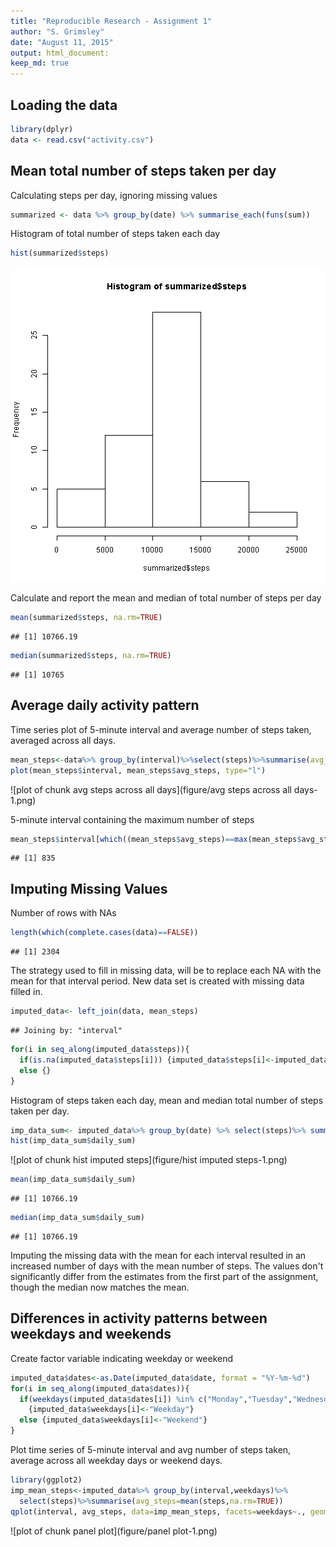 ```yaml
---
title: "Reproducible Research - Assignment 1"
author: "S. Grimsley"
date: "August 11, 2015"
output: html_document:
keep_md: true
---
```


## Loading the data


```r
library(dplyr)
data <- read.csv("activity.csv")
```

## Mean total number of steps taken per day

Calculating steps per day, ignoring missing values

```r
summarized <- data %>% group_by(date) %>% summarise_each(funs(sum))
```

Histogram of total number of steps taken each day

```r
hist(summarized$steps)
```

![plot of chunk histogram](figure/histogram-1.png) 

Calculate and report the mean and median of total number of steps per day

```r
mean(summarized$steps, na.rm=TRUE)
```

```
## [1] 10766.19
```

```r
median(summarized$steps, na.rm=TRUE)
```

```
## [1] 10765
```

## Average daily activity pattern

Time series plot of 5-minute interval and average number of steps taken, averaged across all days.

```r
mean_steps<-data%>% group_by(interval)%>%select(steps)%>%summarise(avg_steps=mean(steps,na.rm=TRUE)) 
plot(mean_steps$interval, mean_steps$avg_steps, type="l")
```

![plot of chunk avg steps across all days](figure/avg steps across all days-1.png) 

5-minute interval containing the maximum number of steps

```r
mean_steps$interval[which((mean_steps$avg_steps)==max(mean_steps$avg_steps))]
```

```
## [1] 835
```

## Imputing Missing Values

Number of rows with NAs

```r
length(which(complete.cases(data)==FALSE))
```

```
## [1] 2304
```

The strategy used to fill in missing data, will be to replace each NA with the mean for that interval period.  New data set is created with missing data filled in.

```r
imputed_data<- left_join(data, mean_steps)
```

```
## Joining by: "interval"
```

```r
for(i in seq_along(imputed_data$steps)){
  if(is.na(imputed_data$steps[i])) {imputed_data$steps[i]<-imputed_data$avg_steps[i]}
  else {}
}
```

Histogram of steps taken each day, mean and median total number of steps taken per day.

```r
imp_data_sum<- imputed_data%>% group_by(date) %>% select(steps)%>% summarise(daily_sum=sum(steps))
hist(imp_data_sum$daily_sum)
```

![plot of chunk hist imputed steps](figure/hist imputed steps-1.png) 

```r
mean(imp_data_sum$daily_sum)
```

```
## [1] 10766.19
```

```r
median(imp_data_sum$daily_sum)
```

```
## [1] 10766.19
```

Imputing the missing data with the mean for each interval resulted in an increased number of days with the mean number of steps.  The values don't significantly differ from the estimates from the first part of the assignment, though the median now matches the mean.

## Differences in activity patterns between weekdays and weekends

Create factor variable indicating weekday or weekend

```r
imputed_data$dates<-as.Date(imputed_data$date, format = "%Y-%m-%d")
for(i in seq_along(imputed_data$dates)){
  if(weekdays(imputed_data$dates[i]) %in% c("Monday","Tuesday","Wednesday","Thursday","Friday"))
    {imputed_data$weekdays[i]<-"Weekday"}
  else {imputed_data$weekdays[i]<-"Weekend"}
}
```

Plot time series of 5-minute interval and avg number of steps taken, average across all weekday days or weekend days.

```r
library(ggplot2)
imp_mean_steps<-imputed_data%>% group_by(interval,weekdays)%>%
  select(steps)%>%summarise(avg_steps=mean(steps,na.rm=TRUE))
qplot(interval, avg_steps, data=imp_mean_steps, facets=weekdays~., geom="line")
```

![plot of chunk panel plot](figure/panel plot-1.png) 
